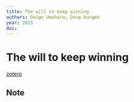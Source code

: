 ```yaml
---
title: The will to keep winning
authors: Daigo Umehara, Doug Durgee
year: 2015
doi: 
---
```


# The will to keep winning

[zotero](zotero://select/items/@umehara2016)

## Note